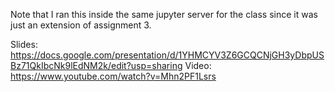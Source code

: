 Note that I ran this inside the same jupyter server for the class since it was just an extension of assignment 3.

Slides: https://docs.google.com/presentation/d/1YHMCYV3Z6GCQCNjGH3yDbpUSBz71QkIbcNk9lEdNM2k/edit?usp=sharing
Video: https://www.youtube.com/watch?v=Mhn2PF1Lsrs
